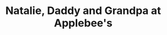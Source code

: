 ---
layout: item
raw_url: https://prdwebappstorage.blob.core.windows.net/kansaspattons/images/gallery-2009-10-31/img59433.jpg
thumb_url: https://prdwebappstorage.blob.core.windows.net/kansaspattons/images/gallery-2009-10-31/thumb_img59433.jpg
post: /kansaspattons/blog/2009/10/31/halloween.html
index: 16
title: Natalie, Daddy and Grandpa at Applebee's
---